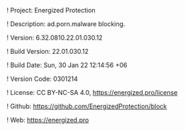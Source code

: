 ! Project: Energized Protection

! Description: ad.porn.malware blocking.

! Version: 6.32.0810.22.01.030.12

! Build Version: 22.01.030.12

! Build Date: Sun, 30 Jan 22 12:14:56 +06

! Version Code: 0301214

! License: CC BY-NC-SA 4.0, https://energized.pro/license

! Github: https://github.com/EnergizedProtection/block

! Web: https://energized.pro
